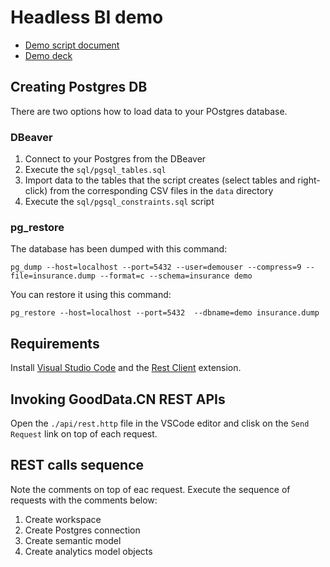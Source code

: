 # Headless BI demo 

* [Demo script document](https://docs.google.com/document/d/1cykrZoyS7mj_rHSQdLDht4mhYidscok3Jv-FhSFOE4Q/edit#)
* [Demo deck](https://docs.google.com/presentation/d/1kCe_0dp1Z481klcW8SfOhuLuKgy58p7fwjDMSkN_uoo/edit#slide=id.g7e01633636_0_414)

## Creating Postgres DB
There are two options how to load data to your POstgres database.

### DBeaver
1. Connect to your Postgres from the DBeaver
2. Execute the ``sql/pgsql_tables.sql``
3. Import data to the tables that the script creates (select tables and right-click) from the corresponding CSV files in the ``data`` directory
4. Execute the ``sql/pgsql_constraints.sql`` script

### pg_restore
The database has been dumped with this command:
 
 ``pg_dump --host=localhost --port=5432 --user=demouser --compress=9 --file=insurance.dump --format=c --schema=insurance demo``

 You can restore it using this command:

  ``pg_restore --host=localhost --port=5432  --dbname=demo insurance.dump``

## Requirements
Install [Visual Studio Code](https://code.visualstudio.com/) and the [Rest Client](https://marketplace.visualstudio.com/items?itemName=humao.rest-client) extension.

## Invoking GoodData.CN REST APIs
Open the ``./api/rest.http`` file in the VSCode editor and clisk on the ``Send Request`` link on top of each request. 

## REST calls sequence
Note the comments on top of eac request. Execute the sequence of requests with the comments below:

1. Create workspace
2. Create Postgres connection
3. Create semantic model
4. Create analytics model objects